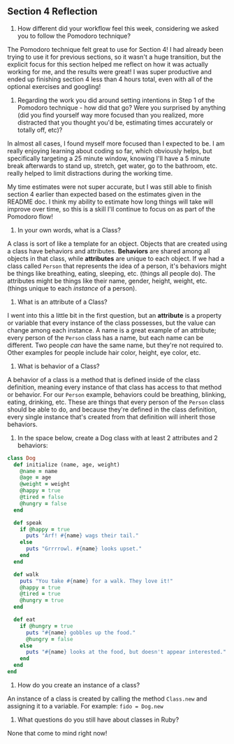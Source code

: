 ## Section 4 Reflection

1. How different did your workflow feel this week, considering we asked you to follow the Pomodoro technique?

The Pomodoro technique felt great to use for Section 4! I had already been trying to use it for previous sections, so it wasn't a huge transition, but the explicit focus for this section helped me reflect on how it was actually working for me, and the results were great! I was super productive and ended up finishing section 4 less than 4 hours total, even with all of the optional exercises and googling!

1. Regarding the work you did around setting intentions in Step 1 of the Pomodoro technique - how did that go? Were you surprised by anything (did you find yourself way more focused than you realized, more distracted that you thought you'd be, estimating times accurately or totally off, etc)?

In almost all cases, I found myself more focused than I expected to be. I am really enjoying learning about coding so far, which obviously helps, but specifically targeting a 25 minute window, knowing I'll have a 5 minute break afterwards to stand up, stretch, get water, go to the bathroom, etc. really helped to limit distractions during the working time.

My time estimates were not super accurate, but I was still able to finish section 4 earlier than expected based on the estimates given in the README doc. I think my ability to estimate how long things will take will improve over time, so this is a skill I'll continue to focus on as part of the Pomodoro flow!

1. In your own words, what is a Class?

A class is sort of like a template for an object. Objects that are created using a class have behaviors and attributes. **Behaviors** are shared among all objects in that class, while **attributes** are unique to each object. If we had a class called `Person` that represents the idea of a person, it's behaviors might be things like breathing, eating, sleeping, etc. (things all people do). The attributes might be things like their name, gender, height, weight, etc. (things unique to each _instance_ of a person).

1. What is an attribute of a Class?

I went into this a little bit in the first question, but an **attribute** is a property or variable that every instance of the class possesses, but the value can change among each instance. A name is a great example of an attribute; every person of the `Person` class has a name, but each name can be different. Two people _can_ have the same name, but they're not required to. Other examples for people include hair color, height, eye color, etc.

1. What is behavior of a Class?

A behavior of a class is a method that is defined inside of the class definition, meaning every instance of that class has access to that method or behavior. For our `Person` example, behaviors could be breathing, blinking, eating, drinking, etc. These are things that every person of the `Person` class should be able to do, and because they're defined in the class definition, every single instance that's created from that definition will inherit those behaviors.

1. In the space below, create a Dog class with at least 2 attributes and 2 behaviors:

```rb
class Dog
  def initialize (name, age, weight)
    @name = name
    @age = age
    @weight = weight
    @happy = true
    @tired = false
    @hungry = false
  end

  def speak
    if @happy = true
      puts "Arf! #{name} wags their tail."
    else
      puts "Grrrrowl. #{name} looks upset."
    end
  end

  def walk
    puts "You take #{name} for a walk. They love it!"
    @happy = true
    @tired = true
    @hungry = true
  end

  def eat
    if @hungry = true
      puts "#{name} gobbles up the food."
      @hungry = false
    else
      puts "#{name} looks at the food, but doesn't appear interested."
    end
  end
end
```

1. How do you create an instance of a class?

An instance of a class is created by calling the method `Class.new` and assigning it to a variable. For example: `fido = Dog.new`

1. What questions do you still have about classes in Ruby?

None that come to mind right now!
